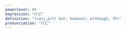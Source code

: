 ```yaml
---
powerlevel: 89
expression: "けど"
definition: "(conj,prt) but; however; although; (P)"
pronunciation: "けど"
---
```


